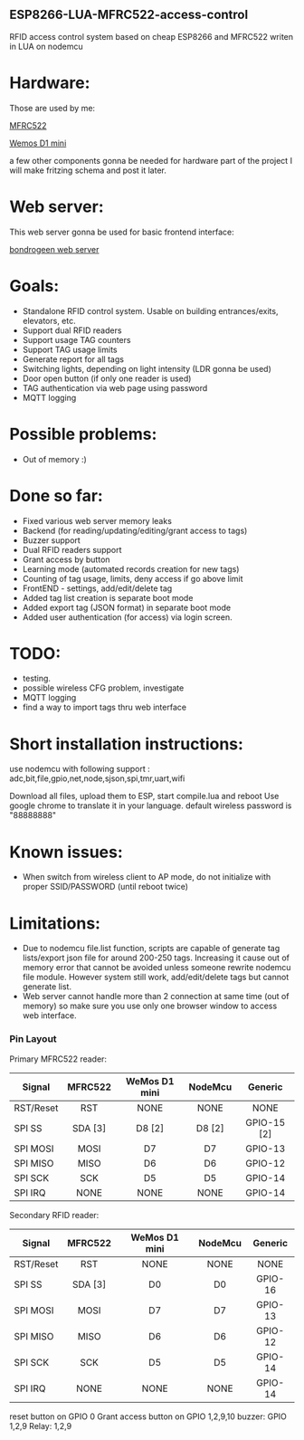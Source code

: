 ## ESP8266-LUA-MFRC522-access-control
RFID access control system based on cheap ESP8266 and MFRC522 writen in LUA on nodemcu

# Hardware:
Those are used by me:

[MFRC522](https://www.aliexpress.com/item/2PCS-MFRC-522-RC-522-Module-S50-RC522-Wireless-IC-RFID-Fudan-MFRC522-SPI-Writer-Reader/32847311032.html?ws_ab_test=searchweb0_0,searchweb201602_5_10152_10151_10065_10344_10068_10342_10343_10340_10341_10084_10083_10618_10630_10304_10307_10302_5711211_5722315_10313_10059_10534_100031_10103_10627_10626_10624_10623_10622_10621_10620_5711313_10142,searchweb201603_25,ppcSwitch_5&algo_expid=5781ac79-1a5f-4aab-ae26-798d1394cc6f-9&algo_pvid=5781ac79-1a5f-4aab-ae26-798d1394cc6f&priceBeautifyAB=0)

[Wemos D1 mini](https://www.aliexpress.com/item/1PCS-D1-mini-V2-Mini-NodeMcu-4M-bytes-Lua-WIFI-development-ESP8266-by-WeMos/32754697134.html?ws_ab_test=searchweb0_0%2Csearchweb201602_5_10152_10151_10065_10344_10068_10342_10343_10340_10341_10084_10083_10618_10630_10304_10307_10302_5711211_5722315_10313_10059_10534_100031_10103_10627_10626_10624_10623_10622_10621_10620_5711313_10142%2Csearchweb201603_25%2CppcSwitch_5&algo_expid=70d134ed-b2cf-4204-801a-484604cb7f80-0&algo_pvid=70d134ed-b2cf-4204-801a-484604cb7f80&priceBeautifyAB=0)

a few other components gonna be needed for hardware part of the project I will make fritzing schema and post it later.

# Web server:
This web server gonna be used for basic frontend interface:

[bondrogeen web server](https://github.com/bondrogeen/web-server)

# Goals:
* Standalone RFID control system. Usable on building entrances/exits, elevators, etc.
* Support dual RFID readers 
* Support usage TAG counters
* Support TAG usage limits
* Generate report for all tags
* Switching lights, depending on light intensity (LDR gonna be used)
* Door open button (if only one reader is used)
* TAG authentication via web page using password
* MQTT logging 

# Possible problems:

* Out of memory :)

# Done so far:

* Fixed various web server memory leaks
* Backend (for reading/updating/editing/grant access to tags)
* Buzzer support
* Dual RFID readers support
* Grant access by button
* Learning mode (automated records creation for new tags)
* Counting of tag usage, limits, deny access if go above limit
* FrontEND - settings, add/edit/delete tag
* Added tag list creation is separate boot mode
* Added export tag (JSON format) in separate boot mode
* Added user authentication (for access) via login screen.

# TODO:

* testing.
* possible wireless CFG problem, investigate
* MQTT logging
* find a way to import tags thru web interface

# Short installation instructions:

use nodemcu with following support :
adc,bit,file,gpio,net,node,sjson,spi,tmr,uart,wifi

Download all files, upload them to ESP, start compile.lua and reboot
Use google chrome to translate it in your language.
default wireless password is "88888888"

# Known issues:

* When switch from wireless client to AP mode, do not initialize with proper SSID/PASSWORD (until reboot twice)

# Limitations:

* Due to nodemcu file.list function, scripts are capable of generate tag lists/export json file for around 200-250 tags. Increasing it cause out of memory error that cannot be avoided unless someone rewrite nodemcu file module. However system still work, add/edit/delete tags but cannot generate list.
* Web server cannot handle more than 2 connection at same time (out of memory) so make sure you use only one browser window to access web interface.


### Pin Layout

Primary MFRC522 reader:

| Signal        | MFRC522       | WeMos D1 mini  | NodeMcu | Generic      |
|---------------|:-------------:|:--------------:| :------:|:------------:|
| RST/Reset     | RST           | NONE           | NONE    | NONE         |
| SPI SS        | SDA [3]       | D8 [2]         | D8 [2]  | GPIO-15 [2]  |
| SPI MOSI      | MOSI          | D7             | D7      | GPIO-13      |
| SPI MISO      | MISO          | D6             | D6      | GPIO-12      |
| SPI SCK       | SCK           | D5             | D5      | GPIO-14      |
| SPI IRQ       | NONE          | NONE           | NONE    | GPIO-14      |

Secondary RFID reader:

| Signal        | MFRC522       | WeMos D1 mini  | NodeMcu | Generic      |
|---------------|:-------------:|:--------------:| :------:|:------------:|
| RST/Reset     | RST           | NONE           | NONE    | NONE         |
| SPI SS        | SDA [3]       | D0             | D0      | GPIO-16      |
| SPI MOSI      | MOSI          | D7             | D7      | GPIO-13      |
| SPI MISO      | MISO          | D6             | D6      | GPIO-12      |
| SPI SCK       | SCK           | D5             | D5      | GPIO-14      |
| SPI IRQ       | NONE          | NONE           | NONE    | GPIO-14      |

reset button on GPIO 0
Grant access button on GPIO 1,2,9,10
buzzer: GPIO 1,2,9
Relay: 1,2,9
